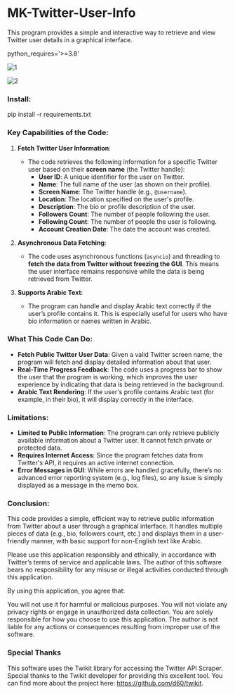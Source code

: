 # MK-Twitter-User-Info
 This program provides a simple and interactive way to retrieve and view Twitter user details in a graphical interface.
 
 python_requires='>=3.8'

 ![1](https://github.com/user-attachments/assets/782ebdbf-273f-4d72-be39-26b4ec0531ca)

![2](https://github.com/user-attachments/assets/e89d43dd-0601-419e-8a8a-858a4a24c6bc)
 
### Install:
pip install -r requirements.txt

### Key Capabilities of the Code:

1. **Fetch Twitter User Information**:
   - The code retrieves the following information for a specific Twitter user based on their **screen name** (the Twitter handle):
     - **User ID**: A unique identifier for the user on Twitter.
     - **Name**: The full name of the user (as shown on their profile).
     - **Screen Name**: The Twitter handle (e.g., `@username`).
     - **Location**: The location specified on the user's profile.
     - **Description**: The bio or profile description of the user.
     - **Followers Count**: The number of people following the user.
     - **Following Count**: The number of people the user is following.
     - **Account Creation Date**: The date the account was created.

2. **Asynchronous Data Fetching**:
   - The code uses asynchronous functions (`asyncio`) and threading to **fetch the data from Twitter without freezing the GUI**. This means the user interface remains responsive while the data is being retrieved from Twitter.
   
3. **Supports Arabic Text**:
   - The program can handle and display Arabic text correctly if the user’s profile contains it. This is especially useful for users who have bio information or names written in Arabic.

### What This Code Can Do:
- **Fetch Public Twitter User Data**: Given a valid Twitter screen name, the program will fetch and display detailed information about that user.
- **Real-Time Progress Feedback**: The code uses a progress bar to show the user that the program is working, which improves the user experience by indicating that data is being retrieved in the background.
- **Arabic Text Rendering**: If the user's profile contains Arabic text (for example, in their bio), it will display correctly in the interface.

### Limitations:
- **Limited to Public Information**: The program can only retrieve publicly available information about a Twitter user. It cannot fetch private or protected data.
- **Requires Internet Access**: Since the program fetches data from Twitter's API, it requires an active internet connection.
- **Error Messages in GUI**: While errors are handled gracefully, there’s no advanced error reporting system (e.g., log files), so any issue is simply displayed as a message in the memo box.

### Conclusion:
This code provides a simple, efficient way to retrieve public information from Twitter about a user through a graphical interface. It handles multiple pieces of data (e.g., bio, followers count, etc.) and displays them in a user-friendly manner, with basic support for non-English text like Arabic.

Please use this application responsibly and ethically, in accordance with Twitter’s terms of service and applicable laws. The author of this software bears no responsibility for any misuse or illegal activities conducted through this application.

By using this application, you agree that:

You will not use it for harmful or malicious purposes.
You will not violate any privacy rights or engage in unauthorized data collection.
You are solely responsible for how you choose to use this application.
The author is not liable for any actions or consequences resulting from improper use of the software.

### Special Thanks
This software uses the Twikit library for accessing the Twitter API Scraper. Special thanks to the Twikit developer for providing this excellent tool. You can find more about the project here: https://github.com/d60/twikit.
